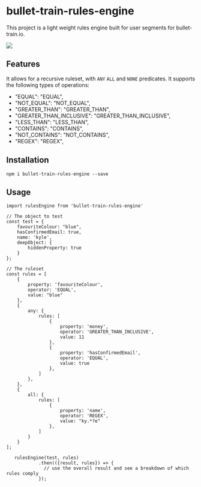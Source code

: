 # bullet-train-rules-engine
This project is a light weight rules engine built for user segments for bullet-train.io.


<img src="https://i.ibb.co/G5FZyjC/Screenshot-at-Apr-14-13-07-52.png">

## Features

It allows for a recursive ruleset, with ```ANY```  ```ALL``` and ```NONE``` predicates.
It supports the following types of operations:

- "EQUAL": "EQUAL",
- "NOT_EQUAL": "NOT_EQUAL",
- "GREATER_THAN": "GREATER_THAN",
- "GREATER_THAN_INCLUSIVE": "GREATER_THAN_INCLUSIVE",
- "LESS_THAN": "LESS_THAN",
- "CONTAINS": "CONTAINS",
- "NOT_CONTAINS": "NOT_CONTAINS",
- "REGEX": "REGEX",

## Installation

```
npm i bullet-train-rules-engine --save
``` 


## Usage
```
import rulesEngine from 'bullet-train-rules-engine'

// The object to test
const test = {
    favouriteColour: "blue",
    hasConfirmedEmail: true,
    name: 'kyle',
    deepObject: {
        hiddenProperty: true
    }
};

// The ruleset
const rules = [
    {
        property: 'favouriteColour',
        operator: 'EQUAL',
        value: "blue"
    },
    {
        any: {
            rules: [
                {
                    property: 'money',
                    operator: 'GREATER_THAN_INCLUSIVE',
                    value: 11
                },
                {
                    property: 'hasConfirmedEmail',
                    operator: 'EQUAL',
                    value: true
                },
            ]
        },
    },
    {
        all: {
            rules: [
                {
                    property: 'name',
                    operator: 'REGEX',
                    value: "ky.*?e"
                },
            ]
        }
    }
];

   rulesEngine(test, rules)
            .then(({result, rules}) => {
              // use the overall result and see a breakdown of which rules comply
            });

``` 
